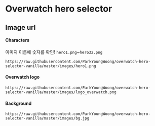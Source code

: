 # Overwatch hero selector

## Image url

#### Characters

이미지 이름에 숫자를 확인!
`hero1.png`~`hero32.png`

```url
https://raw.githubusercontent.com/ParkYoungWoong/overwatch-hero-selector-vanilla/master/images/hero1.png
```

#### Overwatch logo

```url
https://raw.githubusercontent.com/ParkYoungWoong/overwatch-hero-selector-vanilla/master/images/logo_overwatch.png
```

#### Background

```url
https://raw.githubusercontent.com/ParkYoungWoong/overwatch-hero-selector-vanilla/master/images/bg.jpg
```
